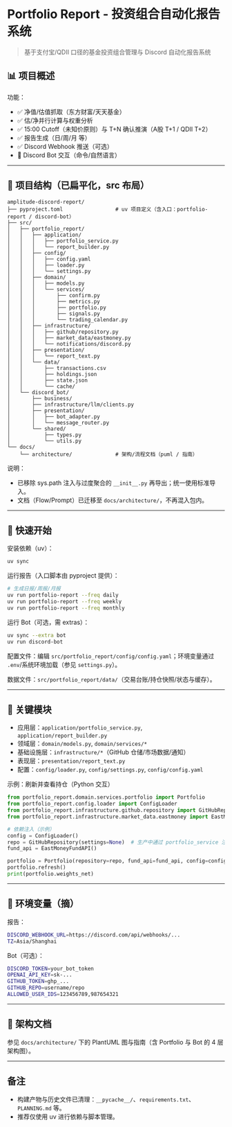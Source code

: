 # Portfolio Report - 投资组合自动化报告系统

> 基于支付宝/QDII 口径的基金投资组合管理与 Discord 自动化报告系统

## 📊 项目概述

功能：
- ✅ 净值/估值抓取（东方财富/天天基金）
- ✅ 估/净并行计算与权重分析
- ✅ 15:00 Cutoff（未知价原则）与 T+N 确认推演（A股 T+1 / QDII T+2）
- ✅ 报告生成（日/周/月 等）
- ✅ Discord Webhook 推送（可选）
- 🚧 Discord Bot 交互（命令/自然语言）

---

## 📁 项目结构（已扁平化，src 布局）

```
amplitude-discord-report/
├── pyproject.toml                 # uv 项目定义（含入口：portfolio-report / discord-bot）
├── src/
│   ├── portfolio_report/
│   │   ├── application/
│   │   │   ├── portfolio_service.py
│   │   │   └── report_builder.py
│   │   ├── config/
│   │   │   ├── config.yaml
│   │   │   ├── loader.py
│   │   │   └── settings.py
│   │   ├── domain/
│   │   │   ├── models.py
│   │   │   └── services/
│   │   │       ├── confirm.py
│   │   │       ├── metrics.py
│   │   │       ├── portfolio.py
│   │   │       ├── signals.py
│   │   │       └── trading_calendar.py
│   │   ├── infrastructure/
│   │   │   ├── github/repository.py
│   │   │   ├── market_data/eastmoney.py
│   │   │   └── notifications/discord.py
│   │   ├── presentation/
│   │   │   └── report_text.py
│   │   └── data/
│   │       ├── transactions.csv
│   │       ├── holdings.json
│   │       ├── state.json
│   │       └── cache/
│   └── discord_bot/
│       ├── business/
│       ├── infrastructure/llm/clients.py
│       ├── presentation/
│       │   ├── bot_adapter.py
│       │   └── message_router.py
│       └── shared/
│           ├── types.py
│           └── utils.py
└── docs/
    └── architecture/              # 架构/流程文档（puml / 指南）
```

说明：
- 已移除 sys.path 注入与过度聚合的 `__init__.py` 再导出；统一使用标准导入。
- 文档（Flow/Prompt）已迁移至 `docs/architecture/`，不再混入包内。

---

## 🚀 快速开始

安装依赖（uv）：
```bash
uv sync
```

运行报告（入口脚本由 pyproject 提供）：
```bash
# 生成日报/周报/月报
uv run portfolio-report --freq daily
uv run portfolio-report --freq weekly
uv run portfolio-report --freq monthly
```

运行 Bot（可选，需 extras）：
```bash
uv sync --extra bot
uv run discord-bot
```

配置文件：编辑 `src/portfolio_report/config/config.yaml`；环境变量通过 `.env`/系统环境加载（参见 `settings.py`）。

数据文件：`src/portfolio_report/data/`（交易台账/持仓快照/状态与缓存）。

---

## 🧩 关键模块

- 应用层：`application/portfolio_service.py`, `application/report_builder.py`
- 领域层：`domain/models.py`, `domain/services/*`
- 基础设施层：`infrastructure/*`（GitHub 仓储/市场数据/通知）
- 表现层：`presentation/report_text.py`
- 配置：`config/loader.py`, `config/settings.py`, `config/config.yaml`

示例：刷新并查看持仓（Python 交互）
```python
from portfolio_report.domain.services.portfolio import Portfolio
from portfolio_report.config.loader import ConfigLoader
from portfolio_report.infrastructure.github.repository import GitHubRepository
from portfolio_report.infrastructure.market_data.eastmoney import EastMoneyFundAPI

# 依赖注入（示例）
config = ConfigLoader()
repo = GitHubRepository(settings=None)  # 生产中通过 portfolio_service 注入
fund_api = EastMoneyFundAPI()

portfolio = Portfolio(repository=repo, fund_api=fund_api, config=config)
portfolio.refresh()
print(portfolio.weights_net)
```

---

## 🔐 环境变量（摘）

报告：
```bash
DISCORD_WEBHOOK_URL=https://discord.com/api/webhooks/...
TZ=Asia/Shanghai
```

Bot（可选）：
```bash
DISCORD_TOKEN=your_bot_token
OPENAI_API_KEY=sk-...
GITHUB_TOKEN=ghp_...
GITHUB_REPO=username/repo
ALLOWED_USER_IDS=123456789,987654321
```

---

## 📐 架构文档

参见 `docs/architecture/` 下的 PlantUML 图与指南（含 Portfolio 与 Bot 的 4 层架构图）。

---

## 备注

- 构建产物与历史文件已清理：`__pycache__/`、`requirements.txt`、`PLANNING.md` 等。
- 推荐仅使用 uv 进行依赖与脚本管理。

